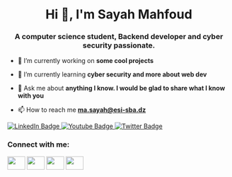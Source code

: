 <h1 align="center">Hi 👋, I'm Sayah Mahfoud </h1>
<h3 align="center">A computer science student, Backend developer and cyber security passionate.</h3>

- 🔭 I’m currently working on **some cool projects**

- 🌱 I’m currently learning **cyber security and more about web dev**

- 💬 Ask me about **anything I know. I would be glad to share what I know with you**

- 📫 How to reach me **ma.sayah@esi-sba.dz**


<div id="badges">
  <a href="https://www.linkedin.com/in/sayah-mahfoud-abdel-ali-141275219">
    <img src="https://img.shields.io/badge/LinkedIn-blue?style=for-the-badge&logo=linkedin&logoColor=white" alt="LinkedIn Badge"/>
  </a>
  <a href="your-youtube-URL">
    <img src="https://img.shields.io/badge/YouTube-red?style=for-the-badge&logo=youtube&logoColor=white" alt="Youtube Badge"/>
  </a>
  <a href="https://twitter.com/alitheoutsider">
    <img src="https://img.shields.io/badge/Twitter-blue?style=for-the-badge&logo=twitter&logoColor=white" alt="Twitter Badge"/>
  </a>
</div>

<h3 align="left">Connect with me:</h3>
<p align="left">
<a href="https://twitter.com/alitheoutsider" target="blank"><img align="center" src="https://cdn.jsdelivr.net/npm/simple-icons@3.0.1/icons/twitter.svg"  height="30" width="40" /></a>
<a href="https://www.linkedin.com/in/sayah-mahfoud-abdel-ali-141275219" target="blank"><img align="center" src="https://cdn.jsdelivr.net/npm/simple-icons@3.0.1/icons/linkedin.svg"  height="30" width="40" /></a>
<a href="https://web.facebook.com/d.Mahfod.b/" target="blank"><img align="center" src="https://cdn.jsdelivr.net/npm/simple-icons@3.0.1/icons/facebook.svg" height="30" width="40" /></a>
<a href="https://www.instagram.com/mahfxd/" target="blank"><img align="center" src="https://cdn.jsdelivr.net/npm/simple-icons@3.0.1/icons/instagram.svg"  height="30" width="40" /></a>

</p>
